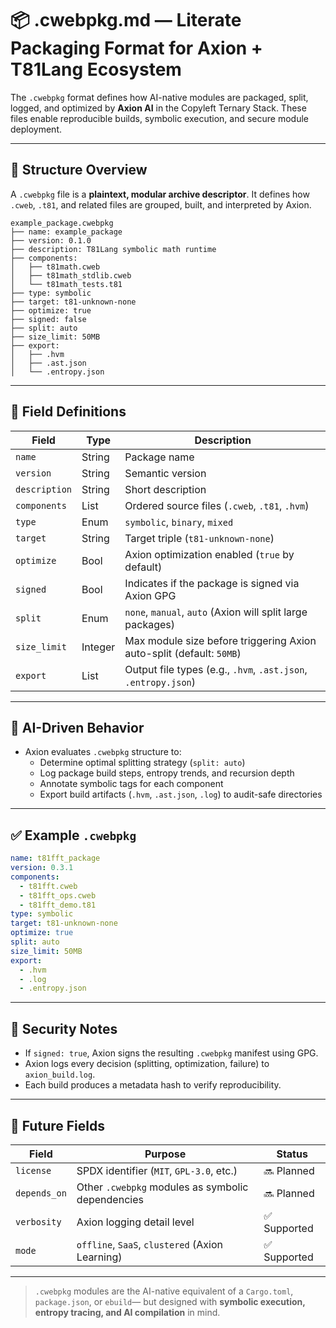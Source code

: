 # 📦 .cwebpkg.md — Literate Packaging Format for Axion + T81Lang Ecosystem

The `.cwebpkg` format defines how AI-native modules are packaged, split, logged, and optimized by **Axion AI** in the Copyleft Ternary Stack. These files enable reproducible builds, symbolic execution, and secure module deployment.

---

## 📁 Structure Overview

A `.cwebpkg` file is a **plaintext, modular archive descriptor**. It defines how `.cweb`, `.t81`, and related files are grouped, built, and interpreted by Axion.

```
example_package.cwebpkg
├── name: example_package
├── version: 0.1.0
├── description: T81Lang symbolic math runtime
├── components:
│   ├── t81math.cweb
│   ├── t81math_stdlib.cweb
│   └── t81math_tests.t81
├── type: symbolic
├── target: t81-unknown-none
├── optimize: true
├── signed: false
├── split: auto
├── size_limit: 50MB
├── export:
│   ├── .hvm
│   ├── .ast.json
│   └── .entropy.json
```

---

## 🔖 Field Definitions

| Field          | Type     | Description                                                                 |
|----------------|----------|-----------------------------------------------------------------------------|
| `name`         | String   | Package name                                                                |
| `version`      | String   | Semantic version                                                           |
| `description`  | String   | Short description                                                          |
| `components`   | List     | Ordered source files (`.cweb`, `.t81`, `.hvm`)                             |
| `type`         | Enum     | `symbolic`, `binary`, `mixed`                                              |
| `target`       | String   | Target triple (`t81-unknown-none`)                                         |
| `optimize`     | Bool     | Axion optimization enabled (`true` by default)                             |
| `signed`       | Bool     | Indicates if the package is signed via Axion GPG                           |
| `split`        | Enum     | `none`, `manual`, `auto` (Axion will split large packages)                 |
| `size_limit`   | Integer  | Max module size before triggering Axion auto-split (default: `50MB`)      |
| `export`       | List     | Output file types (e.g., `.hvm`, `.ast.json`, `.entropy.json`)             |

---

## 🧠 AI-Driven Behavior

- Axion evaluates `.cwebpkg` structure to:
  - Determine optimal splitting strategy (`split: auto`)
  - Log package build steps, entropy trends, and recursion depth
  - Annotate symbolic tags for each component
  - Export build artifacts (`.hvm`, `.ast.json`, `.log`) to audit-safe directories

---

## ✅ Example `.cwebpkg`

```yaml
name: t81fft_package
version: 0.3.1
components:
  - t81fft.cweb
  - t81fft_ops.cweb
  - t81fft_demo.t81
type: symbolic
target: t81-unknown-none
optimize: true
split: auto
size_limit: 50MB
export:
  - .hvm
  - .log
  - .entropy.json
```

---

## 🔐 Security Notes

- If `signed: true`, Axion signs the resulting `.cwebpkg` manifest using GPG.
- Axion logs every decision (splitting, optimization, failure) to `axion_build.log`.
- Each build produces a metadata hash to verify reproducibility.

---

## 🔄 Future Fields

| Field         | Purpose                                           | Status     |
|---------------|---------------------------------------------------|------------|
| `license`     | SPDX identifier (`MIT`, `GPL-3.0`, etc.)           | 🔜 Planned |
| `depends_on`  | Other `.cwebpkg` modules as symbolic dependencies | 🔜 Planned |
| `verbosity`   | Axion logging detail level                        | ✅ Supported |
| `mode`        | `offline`, `SaaS`, `clustered` (Axion Learning)   | ✅ Supported |

---

> `.cwebpkg` modules are the AI-native equivalent of a `Cargo.toml`, `package.json`, or `ebuild`—
> but designed with **symbolic execution, entropy tracing, and AI compilation** in mind.
